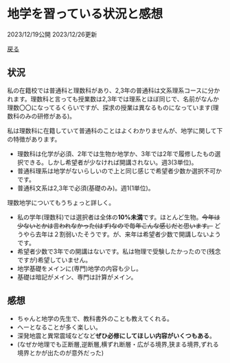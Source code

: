 # 地学を習っている状況と感想

2023/12/19公開 2023/12/26更新

[戻る](/2023/12/adventc.md)

## 状況

私の在籍校では普通科と理数科があり、2,3年の普通科は文系理系コースに分かれます。理数科と言っても授業数は2,3年では理系とほぼ同じで、名前がなんか理数〇〇になってるくらいですが、探求の授業は異なるものになっています(理数科のみの研修がある)。

私は理数科に在籍していて普通科のことはよくわかりませんが、地学に関して下の特徴があります。

- 理数科は化学が必須、2年では生物か地学か、3年では2年で履修したもの選択できる。しかし希望者が少なければ開講されない。週3(3単位)。
- 普通科理系は地学がないらしいので上と同じ感じで希望者少数か選択不可かです。
- 普通科文系は2,3年で必須(基礎のみ)。週1(1単位)。

理数地学についてもうちょっと詳しく。

- 私の学年(理数科)では選択者は全体の**10%未満**です。ほとんど生物。~~今年は少ないとかは言われなかった(はず)なので毎年こんな感じだと思います。~~ どうやら去年は２割弱いたそうです。が、来年は希望者少数で開講しないようです。
- 希望者少数で3年での開講はないです。私は物理で受験したかったので(残念ですが)希望していません。
- 地学基礎をメインに(専門)地学の内容も少し。
- 基礎は暗記がメイン、専門は計算がメイン。

## 感想

- ちゃんと地学の先生で、教科書外のことも教えてくれる。
- へーとなることが多く楽しい。
- 深発地震と異常震域などなど**ぜひ必修にしてほしい内容がいくつもある**。
- (なぜか地理でも正断層,逆断層,横ずれ断層・広がる境界,狭まる境界,ずれる境界とかが出たのが意外だった)
